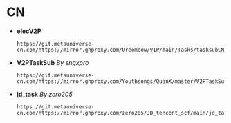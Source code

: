 # CN
- **elecV2P**
  ```
  https://git.metauniverse-cn.com/https://mirror.ghproxy.com/Oreomeow/VIP/main/Tasks/tasksubCN.json
  ```
  
- **V2PTaskSub** *By sngxpro*
  ```
  https://git.metauniverse-cn.com/https://mirror.ghproxy.com/Youthsongs/QuanX/master/V2PTaskSub/sngxprov2p.json
  ```
    
- **jd_task** *By zero205*
  ```
  https://git.metauniverse-cn.com/https://mirror.ghproxy.com/zero205/JD_tencent_scf/main/jd_task.json
  ```
